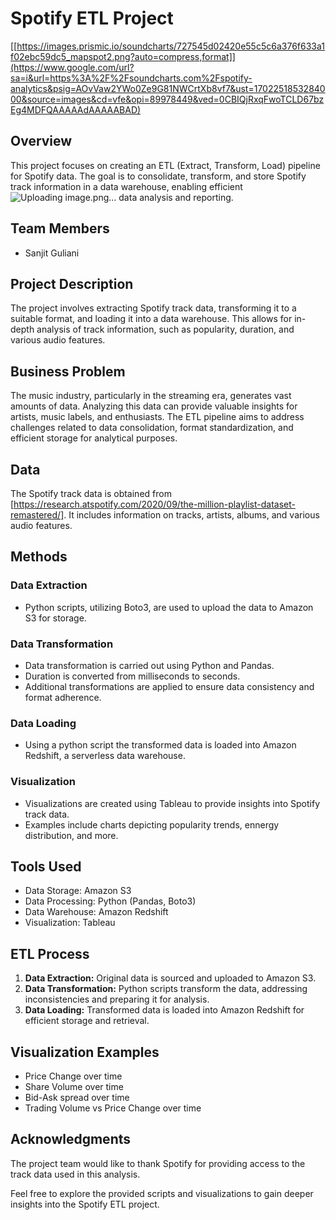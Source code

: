 # Spotify ETL Project

[[https://images.prismic.io/soundcharts/727545d02420e55c5c6a376f633a1f02ebc59dc5_mapspot2.png?auto=compress,format]](https://www.google.com/url?sa=i&url=https%3A%2F%2Fsoundcharts.com%2Fspotify-analytics&psig=AOvVaw2YWo0Ze9G81NWCrtXb8vf7&ust=1702251853284000&source=images&cd=vfe&opi=89978449&ved=0CBIQjRxqFwoTCLD67bzEg4MDFQAAAAAdAAAAABAD)

## Overview

This project focuses on creating an ETL (Extract, Transform, Load) pipeline for Spotify data. The goal is to consolidate, transform, and store Spotify track information in a data warehouse, enabling efficient ![Uploading image.png…]()
data analysis and reporting.

## Team Members

- Sanjit Guliani

## Project Description

The project involves extracting Spotify track data, transforming it to a suitable format, and loading it into a data warehouse. This allows for in-depth analysis of track information, such as popularity, duration, and various audio features.

## Business Problem

The music industry, particularly in the streaming era, generates vast amounts of data. Analyzing this data can provide valuable insights for artists, music labels, and enthusiasts. The ETL pipeline aims to address challenges related to data consolidation, format standardization, and efficient storage for analytical purposes.

## Data

The Spotify track data is obtained from [https://research.atspotify.com/2020/09/the-million-playlist-dataset-remastered/]. It includes information on tracks, artists, albums, and various audio features.

## Methods

### Data Extraction

- Python scripts, utilizing Boto3, are used to upload the data to Amazon S3 for storage.

### Data Transformation

- Data transformation is carried out using Python and Pandas.
- Duration is converted from milliseconds to seconds.
- Additional transformations are applied to ensure data consistency and format adherence.

### Data Loading

- Using a python script the transformed data is loaded into Amazon Redshift, a serverless data warehouse.

### Visualization

- Visualizations are created using Tableau to provide insights into Spotify track data.
- Examples include charts depicting popularity trends, ennergy distribution, and more.



## Tools Used

- Data Storage: Amazon S3
- Data Processing: Python (Pandas, Boto3)
- Data Warehouse: Amazon Redshift
- Visualization: Tableau

## ETL Process

1. **Data Extraction:** Original data is sourced and uploaded to Amazon S3.
2. **Data Transformation:** Python scripts transform the data, addressing inconsistencies and preparing it for analysis.
3. **Data Loading:** Transformed data is loaded into Amazon Redshift for efficient storage and retrieval.

## Visualization Examples

- Price Change over time
- Share Volume over time
- Bid-Ask spread over time
- Trading Volume vs Price Change over time

## Acknowledgments

The project team would like to thank Spotify for providing access to the track data used in this analysis.

Feel free to explore the provided scripts and visualizations to gain deeper insights into the Spotify ETL project.
